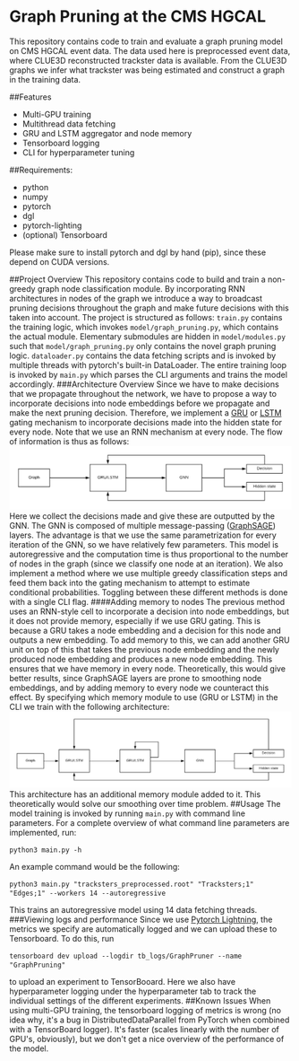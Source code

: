 # Graph Pruning at the CMS HGCAL
This repository contains code to train and evaluate a graph pruning model on CMS HGCAL event data.
The data used here is preprocessed event data, where CLUE3D reconstructed trackster data is available.
From the CLUE3D graphs we infer what trackster was being estimated and construct a graph in the training data.

##Features
- Multi-GPU training
- Multithread data fetching
- GRU and LSTM aggregator and node memory
- Tensorboard logging
- CLI for hyperparameter tuning

##Requirements:
- python
- numpy
- pytorch
- dgl
- pytorch-lighting
- (optional) Tensorboard

Please make sure to install pytorch and dgl by hand (pip), since these depend on CUDA versions.

##Project Overview
This repository contains code to build and train a non-greedy graph node classification module. 
By incorporating RNN architectures in nodes of the graph we introduce a way to broadcast pruning decisions throughout 
the graph and make future decisions with this taken into account. The project is structured as follows: `train.py` contains 
the training logic, which invokes `model/graph_pruning.py`, which contains the actual module. Elementary submodules
are hidden in `model/modules.py` such that `model/graph_pruning.py` only contains the novel graph pruning
logic. `dataloader.py` contains the data fetching scripts and is invoked by multiple threads with pytorch's built-in DataLoader.
The entire training loop is invoked by `main.py` which parses the CLI arguments and trains the model accordingly.
###Architecture Overview
Since we have to make decisions that we propagate throughout the network, we have to propose a way to incorporate 
decisions into node embeddings before we propagate and make the next pruning decision.
Therefore, we implement a [GRU](https://arxiv.org/abs/1406.1078) or [LSTM](http://citeseerx.ist.psu.edu/viewdoc/download?doi=10.1.1.676.4320&rep=rep1&type=pdf)
gating mechanism to incorporate decisions made into the hidden state for every node. Note that we use an RNN mechanism at every node. The flow of information is thus as follows:
![](images/memoryless_pruning.png)
Here we collect the decisions made and give these are outputted by the GNN. The GNN is composed of multiple message-passing ([GraphSAGE](https://cs.stanford.edu/people/jure/pubs/graphsage-nips17.pdf)) layers.
The advantage is that we use the same parametrization for every iteration of the GNN, so we have relatively few parameters.
This model is autoregressive and the computation time is thus proportional to the number of nodes in the graph (since we classify one node at an iteration). 
We also implement a method where we use multiple greedy classification steps and feed them back into the gating mechanism to attempt
to estimate conditional probabilities. Toggling between these different methods is done with a single CLI flag.
####Adding memory to nodes
The previous method uses an RNN-style cell to incorporate a decision into node embeddings, but it does not provide memory, especially if we use GRU gating.
This is because a GRU takes a node embedding and a decision for this node and outputs a new embedding. To add memory to this, we can add another GRU unit on top of this
that takes the previous node embedding and the newly produced node embedding and produces a new node embedding. This ensures that we have memory in every node. 
Theoretically, this would give better results, since GraphSAGE layers are prone to smoothing node embeddings, and by adding memory to every node we 
counteract this effect. By specifying which memory module to use (GRU or LSTM) in the CLI we train with the following architecture:
![](images/pruning_with_memory_gate.png)
This architecture has an additional memory module added to it. This theoretically would solve our smoothing over time problem.
##Usage
The model training is invoked by running `main.py` with command line parameters. For a complete overview of what command line parameters are implemented, run:
```shell
python3 main.py -h
```
An example command would be the following:
```shell
python3 main.py "tracksters_preprocessed.root" "Tracksters;1" "Edges;1" --workers 14 --autoregressive
```
This trains an autoregressive model using 14 data fetching threads.
###Viewing logs and performance
Since we use [Pytorch Lightning](https://www.pytorchlightning.ai/), the metrics we specify are automatically logged and we can upload these to Tensorboard. To do this, run 
```shell
tensorboard dev upload --logdir tb_logs/GraphPruner --name "GraphPruning"
```
to upload an experiment to TensorBooard. Here we also have hyperparameter logging under the hyperparameter tab to track the individual settings of the different experiments.
##Known Issues
When using multi-GPU training, the tensorboard logging of metrics is wrong (no idea why, it's a bug in DistributedDataParallel from PyTorch when combined with a TensorBoard logger). It's faster (scales linearly with the number of GPU's, obviously), but we don't get a nice overview of the performance of the model.